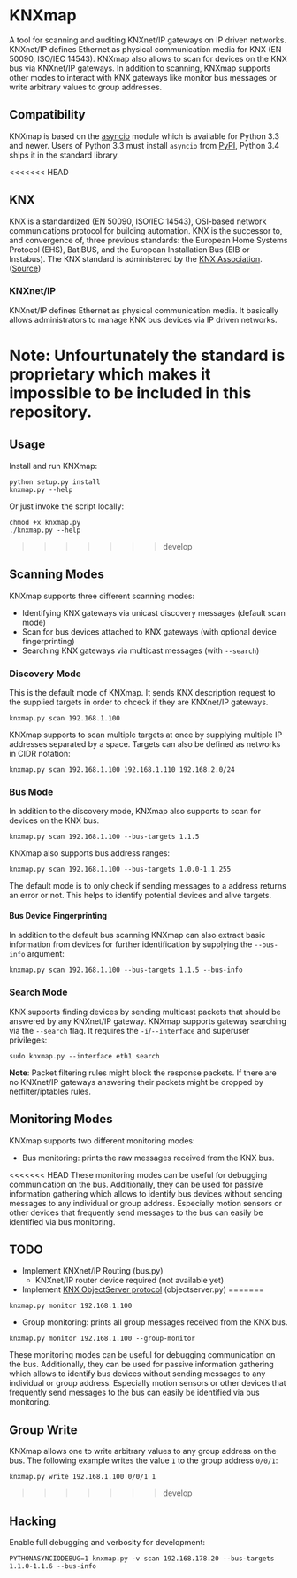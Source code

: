 # KNXmap

A tool for scanning and auditing KNXnet/IP gateways on IP driven networks. KNXnet/IP defines Ethernet as physical communication media for KNX (EN 50090, ISO/IEC 14543). KNXmap also allows to scan for devices on the KNX bus via KNXnet/IP gateways. In addition to scanning, KNXmap supports other modes to interact with KNX gateways like monitor bus messages or write arbitrary values to group addresses.

## Compatibility

KNXmap is based on the [asyncio](https://docs.python.org/3/library/asyncio.html) module which is available for Python 3.3 and newer. Users of Python 3.3 must install `asyncio` from [PyPI](https://pypi.python.org/pypi), Python 3.4 ships it in the standard library.

<<<<<<< HEAD
## KNX

KNX is a standardized (EN 50090, ISO/IEC 14543), OSI-based network communications protocol for building automation. KNX is the successor to, and convergence of, three previous standards: the European Home Systems Protocol (EHS), BatiBUS, and the European Installation Bus (EIB or Instabus). The KNX standard is administered by the [KNX Association](https://www.knx.org/knx-en/index.php). ([Source](https://en.wikipedia.org/wiki/KNX_\(standard\)))

### KNXnet/IP

KNXnet/IP defines Ethernet as physical communication media. It basically allows administrators to manage KNX bus devices via IP driven networks.

**Note**: Unfourtunately the standard is proprietary which makes it impossible to be included in this repository.
=======
## Usage

Install and run KNXmap:

```
python setup.py install
knxmap.py --help
```

Or just invoke the script locally:

```
chmod +x knxmap.py
./knxmap.py --help
```
>>>>>>> develop

## Scanning Modes

KNXmap supports three different scanning modes:

* Identifying KNX gateways via unicast discovery messages (default scan mode)
* Scan for bus devices attached to KNX gateways (with optional device fingerprinting)
* Searching KNX gateways via multicast messages (with `--search`)

### Discovery Mode

This is the default mode of KNXmap. It sends KNX description request to the supplied targets in order to chceck if they are KNXnet/IP gateways.

```
knxmap.py scan 192.168.1.100
```

KNXmap supports to scan multiple targets at once by supplying multiple IP addresses separated by a space. Targets can also be defined as networks in CIDR notation:

```
knxmap.py scan 192.168.1.100 192.168.1.110 192.168.2.0/24
```

### Bus Mode

In addition to the discovery mode, KNXmap also supports to scan for devices on the KNX bus.

```
knxmap.py scan 192.168.1.100 --bus-targets 1.1.5
```

KNXmap also supports bus address ranges:

```
knxmap.py scan 192.168.1.100 --bus-targets 1.0.0-1.1.255
```

The default mode is to only check if sending messages to a address returns an error or not. This helps to identify potential devices and alive targets.

#### Bus Device Fingerprinting

In addition to the default bus scanning KNXmap can also extract basic information from devices for further identification by supplying the `--bus-info` argument:

```
knxmap.py scan 192.168.1.100 --bus-targets 1.1.5 --bus-info
```

### Search Mode

KNX supports finding devices by sending multicast packets that should be answered by any KNXnet/IP gateway. KNXmap supports gateway searching via the `--search` flag. It requires the `-i`/`--interface` and superuser privileges:

```
sudo knxmap.py --interface eth1 search 
```

**Note**: Packet filtering rules might block the response packets. If there are no KNXnet/IP gateways answering their packets might be dropped by netfilter/iptables rules.

## Monitoring Modes

KNXmap supports two different monitoring modes:

* Bus monitoring: prints the raw messages received from the KNX bus.

<<<<<<< HEAD
These monitoring modes can be useful for debugging communication on the bus. Additionally, they can be used for passive information gathering which allows to identify bus devices without sending messages to any individual or group address. Especially motion sensors or other devices that frequently send messages to the bus can easily be identified via bus monitoring.

## TODO
 
* Implement KNXnet/IP Routing (bus.py)
    * KNXnet/IP router device required (not available yet)
* Implement [KNX ObjectServer protocol](http://www.weinzierl.de/images/download/products/770/KNX_BAOS_Protocol.pdf) (objectserver.py)
=======
```
knxmap.py monitor 192.168.1.100
```

* Group monitoring: prints all group messages received from the KNX bus.

```
knxmap.py monitor 192.168.1.100 --group-monitor
```

These monitoring modes can be useful for debugging communication on the bus. Additionally, they can be used for passive information gathering which allows to identify bus devices without sending messages to any individual or group address. Especially motion sensors or other devices that frequently send messages to the bus can easily be identified via bus monitoring.

## Group Write

KNXmap allows one to write arbitrary values to any group address on the bus. The following example writes the value `1` to the group address `0/0/1`:

```
knxmap.py write 192.168.1.100 0/0/1 1
```
>>>>>>> develop

## Hacking

Enable full debugging and verbosity for development:

```
PYTHONASYNCIODEBUG=1 knxmap.py -v scan 192.168.178.20 --bus-targets 1.1.0-1.1.6 --bus-info
```
